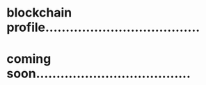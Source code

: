 # blockchain profile......................................
# coming soon......................................
